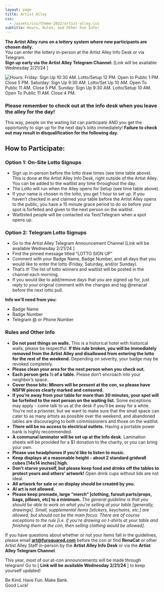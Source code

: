 ```yaml
---
layout: page
title: Artist Alley
css:
  - /assets/css/theme-2022/artist-alley.css
subtitle: Hours, Rules, and Other Fun Info!
---
```

**The Artist Alley runs on a lottery system where new participants are chosen daily.**\
You can enter the lottery in-person at the Artist Alley Info Desk or via Telegram.\
**Sign up early via the Artist Alley Telegram Channel:** \[Link will be available Wednesday 2/21/24 ]

![Hours: Friday: Sign Up 10:30 AM. Lotto/Setup 12 PM. Open to Public 1 PM. Close 5 PM. Saturday: Sign Up 9:30 AM. Lotto/Set Up 10 AM. Open To Public 11 AM. Close 5 PM. Sunday: Sign Up 9:30 AM. Lotto/Setup 10 AM. Open To Public 11 AM. Close 4 PM.](/uploads/f2_2024_artistalley_hours.png)

### Please remember to check out at the info desk when you leave the alley for the day!

This way, people on the waiting list can participate AND you get the opportunity to sign up for the next day’s lotto immediately! **Failure to check out may result in disqualification for the following day.**

## How to Participate:

### Option 1: On-Site Lotto Signups

* Sign up in-person before the lotto draw times (see time table above). This is done at the Artist Alley Info Desk, right outside of the Artist Alley. You can be added to the waitlist any time throughout the day.
* The Lotto will run when the Alley opens for Setup (see time table above).
* If your name is chosen in the lotto, you get 1 hour to set up. If you haven’t checked in and claimed your table before the Artist Alley opens to the public, you have a 15 minute grace period to do so before your spot is forfeited and given to the next person on the waitlist.
* Waitlisted people will be contacted via Text/Telegram when a spot opens up.

### Option 2: Telegram Lotto Signups

* Go to the Artist Alley Telegram Announcement Channel \[Link will be available Wednesday 2/21/24 ]
* Find the pinned message titled “LOTTO SIGN UP”
* Comment with your Badge Name, Badge Number, and all days that you would like to enter the lotto (Friday, Saturday, and/or Sunday).
* That’s it! The list of lotto winners and waitlist will be posted in the channel each morning.
* If you would like to add/remove days that you are signed up for, just reply to your original comment with the changes and tag @renacat before the next lotto pull.

**Info we’ll need from you:**

* Badge Name
* Badge Number
* Telegram @ or Phone Number

### Rules and Other Info

* **Do not post things on walls.** This is a historical hotel with historical walls, please be respectful. **If this rule broken, you will be immediately removed from the Artist Alley and disallowed from entering the lotto for the rest of the weekend.** Depending on severity, your badge may be revoked completely.
* **Please clean your area for the next person when you check out.**
* **Each person gets ½ of a table.** Please don’t encroach into your neighbor’s space.
* **Cover those bits: Minors will be present at the con, so please have NSFW pieces clearly marked and censored.**
* **If you’re away from your table for more than 30 minutes, your spot will be forfeited to the next person on the waiting list.** Some exceptions may apply - come talk to us at the desk if you’ll be away for a while. You’re not a prisoner, but we want to make sure that the small space can cater to as many artists as possible over the weekend, and abandoned tables are discouraging to both commissioners and those on the waitlist.
* **There will be no access to electrical outlets.** Having a portable power bank is highly recommended.
* **A communal laminator will be set up at the Info desk.** Lamination sheets will be provided for a $1 donation to the charity, or you can bring your own.
* **Please use headphones if you’d like to listen to music.**
* **Keep displays at a reasonable height - about 2 standard gridwall cubes \[14x14 inches] high.** 
* **Don’t starve yourself, but please keep food and drinks off the tables to protect yours and others’ artwork!** Open drink cups without lids are not ideal.
* **All artwork for sale or on display should be created by you.**
* **AI art is not allowed.**
* **Please keep premade, large “merch” \[clothing, fursuit parts/props, bags, pillows, etc] to a minimum.**
  *The general guideline is that you should be able to work on what you’re selling at your table \[generally, drawings]. Small, supplemental items \[stickers, keychains, etc.] are allowed, but should not be the main focus. There are of course exceptions to the rule \[i.e. if you’re drawing on t-shirts at your table and finishing them at the con, then selling clothing would be allowed].*

If you have questions about whether or not your items fall in the guidelines, please email **art@fursquared.com** before the con or find **RenaCat** or other Artist Alley Staff in-person by the **Artist Alley Info Desk** or via the **Artist Alley Telegram Channel**.

This year, most of our at-con announcements will be made through telegram! Go to [ **Link will be available Wednesday 2/21/24** ] to keep yourself updated!

Be Kind. Have Fun. Make Bank.\
Good Luck!